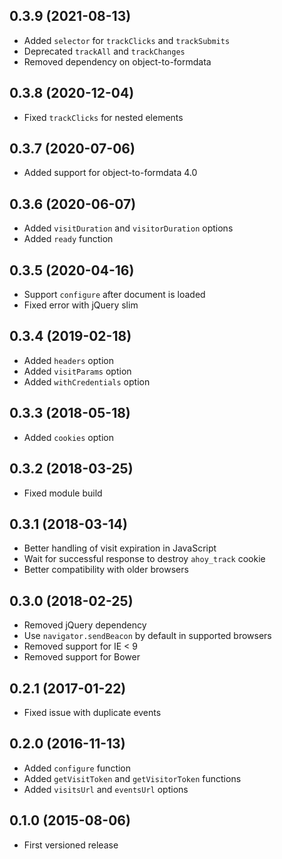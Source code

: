 ## 0.3.9 (2021-08-13)

- Added `selector` for `trackClicks` and `trackSubmits`
- Deprecated `trackAll` and `trackChanges`
- Removed dependency on object-to-formdata

## 0.3.8 (2020-12-04)

- Fixed `trackClicks` for nested elements

## 0.3.7 (2020-07-06)

- Added support for object-to-formdata 4.0

## 0.3.6 (2020-06-07)

- Added `visitDuration` and `visitorDuration` options
- Added `ready` function

## 0.3.5 (2020-04-16)

- Support `configure` after document is loaded
- Fixed error with jQuery slim

## 0.3.4 (2019-02-18)

- Added `headers` option
- Added `visitParams` option
- Added `withCredentials` option

## 0.3.3 (2018-05-18)

- Added `cookies` option

## 0.3.2 (2018-03-25)

- Fixed module build

## 0.3.1 (2018-03-14)

- Better handling of visit expiration in JavaScript
- Wait for successful response to destroy `ahoy_track` cookie
- Better compatibility with older browsers

## 0.3.0 (2018-02-25)

- Removed jQuery dependency
- Use `navigator.sendBeacon` by default in supported browsers
- Removed support for IE < 9
- Removed support for Bower

## 0.2.1 (2017-01-22)

- Fixed issue with duplicate events

## 0.2.0 (2016-11-13)

- Added `configure` function
- Added `getVisitToken` and `getVisitorToken` functions
- Added `visitsUrl` and `eventsUrl` options

## 0.1.0 (2015-08-06)

- First versioned release
